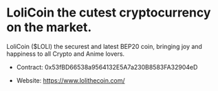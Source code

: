 # LoliCoin the cutest cryptocurrency on the market.

LoliCoin ($LOLI) the securest and latest BEP20 coin, bringing joy and happiness to all Crypto and Anime lovers.

- Contract:
0x53fBD66538a9564132E5A7a230B8583FA32904eD

- Website: https://www.lolithecoin.com/
